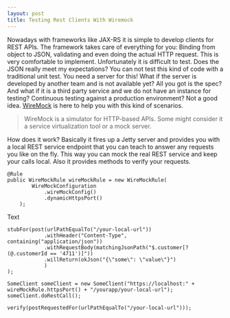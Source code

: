```yaml
---
layout: post
title: Testing Rest Clients With Wiremock
---
```

Nowadays with frameworks like JAX-RS it is simple to develop clients for REST APIs. The framework takes care of everything for you: Binding from object to JSON, validating and even doing the actual HTTP request. This is very comfortable to implement. Unfortunately it is difficult to test. Does the JSON really meet my expectations? You can not test this kind of code with a traditional unit test. You need a server for this! What if the server is developed by another team and is not available yet? All you got is the spec? And what if it is a third party service and we do not have an instance for testing? Continuous testing against a production environment? Not a good idea. [WireMock](http://wiremock.org/) is here to help you with this kind of scenarios.

<blockquote cite="http://wiremock.org">
    WireMock is a simulator for HTTP-based APIs. Some might consider it a service virtualization tool or a mock server.
</blockquote>

How does it work? Basically it fires up a Jetty server and provides you with a local REST service endpoint that you can teach to answer any requests you like on the fly. This way you can mock the real REST service and keep your calls local. Also it provides methods to verify your requests.

    @Rule
    public WireMockRule wireMockRule = new WireMockRule(
            WireMockConfiguration
                .wireMockConfig()
                .dynamicHttpsPort()
        );

Text

    stubFor(post(urlPathEqualTo("/your-local-url"))
                .withHeader("Content-Type", containing("application/json"))
                .withRequestBody(matchingJsonPath("$.customer[?(@.customerId == '4711')]"))
                .willReturn(okJson("{\"some\": \"value\"}")
                )
    );

    SomeClient someClient = new SomeClient("https://localhost:" + wireMockRule.httpsPort() + "/yourapp/your-local-url");
    someClient.doRestCall();

    verify(postRequestedFor(urlPathEqualTo("/your-local-url")));
        
